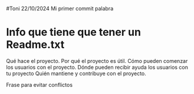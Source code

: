 #Toni 22/10/2024
Mi primer commit palabra

# Info que tiene que tener un Readme.txt
Qué hace el proyecto.
Por qué el proyecto es útil.
Cómo pueden comenzar los usuarios con el proyecto.
Dónde pueden recibir ayuda los usuarios con tu proyecto
Quién mantiene y contribuye con el proyecto.

Frase para evitar conflictos
